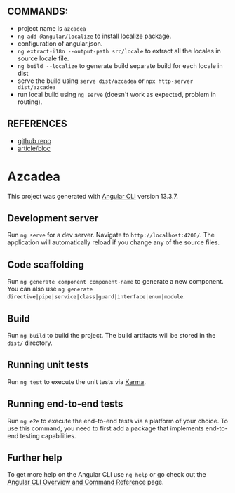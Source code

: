 ## COMMANDS: 

- project name is `azcadea`
- `ng add @angular/localize` to install localize package.
- configuration of angular.json.
- `ng extract-i18n --output-path src/locale` to extract all the locales in source locale file.
- `ng build --localize` to generate build separate build for each locale in dist
- serve the build using `serve dist/azcadea` or `npx http-server dist/azcadea`
- run local build using `ng serve` (doesn't work as expected, problem in routing).

## REFERENCES

- [github repo](https://github.com/PhraseApp-Blog/angular-i18n-2022)
- [article/bloc](https://phrase.com/blog/posts/angular-localization-i18n/)

# Azcadea

This project was generated with [Angular CLI](https://github.com/angular/angular-cli) version 13.3.7.

## Development server

Run `ng serve` for a dev server. Navigate to `http://localhost:4200/`. The application will automatically reload if you change any of the source files.

## Code scaffolding

Run `ng generate component component-name` to generate a new component. You can also use `ng generate directive|pipe|service|class|guard|interface|enum|module`.

## Build

Run `ng build` to build the project. The build artifacts will be stored in the `dist/` directory.

## Running unit tests

Run `ng test` to execute the unit tests via [Karma](https://karma-runner.github.io).

## Running end-to-end tests

Run `ng e2e` to execute the end-to-end tests via a platform of your choice. To use this command, you need to first add a package that implements end-to-end testing capabilities.

## Further help

To get more help on the Angular CLI use `ng help` or go check out the [Angular CLI Overview and Command Reference](https://angular.io/cli) page.